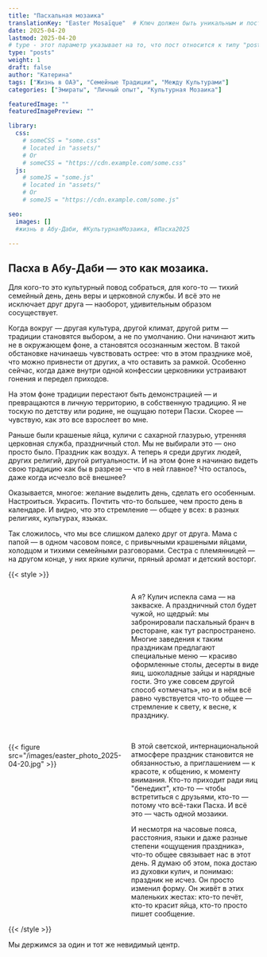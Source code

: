 ```yaml
---
title: "Пасхальная мозаика"
translationKey: "Easter Mosaïque"  # Ключ должен быть уникальным и постоянным
date: 2025-04-20
lastmod: 2025-04-20
# type - этот параметр указывает на то, что пост относится к типу "post"
type: "posts"
weight: 1
draft: false
author: "Катерина"
tags: ["Жизнь в ОАЭ", "Семейные Традиции", "Между Культурами"]
categories: ["Эмираты", "Личный опыт", "Культурная Мозаика"]

featuredImage: ""
featuredImagePreview: ""

library:
  css:
    # someCSS = "some.css"
    # located in "assets/"
    # Or
    # someCSS = "https://cdn.example.com/some.css"
  js:
    # someJS = "some.js"
    # located in "assets/"
    # Or
    # someJS = "https://cdn.example.com/some.js"

seo:
  images: []
  #жизнь в Абу-Даби, #КультурнаяМозаика, #Пасха2025

---
```

## Пасха в Абу-Даби — это как мозаика.

Для кого-то это культурный повод собраться, для кого-то — тихий семейный день, день веры и церковной службы. И всё это не исключает друг друга — наоборот, удивительным образом сосуществует.

Когда вокруг — другая культура, другой климат, другой ритм — традиции становятся выбором, а не по умолчанию. Они начинают жить не в окружающем фоне, а становятся осознанным жестом. В такой обстановке начинаешь чувствовать острее: что в этом празднике моё, что можно привнести от других, а что оставить за рамкой. Особенно сейчас, когда даже внутри одной конфессии церковники устраивают гонения и передел приходов. 

На этом фоне традиции перестают быть демонстрацией — и превращаются в личную территорию, в собственную традицию. Я не тоскую по детству или родине, не ощущаю потери Пасхи. Скорее — чувствую, как это все взрослеет во мне.

Раньше были крашеные яйца, куличи с сахарной глазурью, утренняя церковная служба, праздничный стол. Мы не выбирали это — оно просто было. Праздник как воздух.
А теперь я среди других людей, других религий, другой ритуальности. И на этом фоне я начинаю видеть свою традицию как бы в разрезе — что в ней главное? Что осталось, даже когда исчезло всё внешнее?

Оказывается, многое: желание выделить день, сделать его особенным. Настроиться. Украсить. Почтить что-то большее, чем просто день в календаре. И видно, что это стремление — общее у всех: в разных религиях, культурах, языках.

Так сложилось, что мы все слишком далеко друг от друга. Мама с папой — в одном часовом поясе, с привычными крашеными яйцами, холодцом и тихими семейными разговорами. Сестра с племянницей — на другом конце, у них яркие куличи, пряный аромат и детский восторг.

{{< style >}}
<div style="display: flex; align-items: center;">
    <div style="flex: 0 0 45%;"> <!-- Обертка для изображения -->
        {{< figure src="/images/easter_photo_2025-04-20.jpg" >}}
    </div> <!-- Закрываю блок с изображением -->
    <div style="flex: 1; margin-left: 20px;"> <!-- Отступ справа от текста -->
        <p>А я? Кулич испекла сама — на закваске. А праздничный стол будет чужой, но щедрый: мы забронировали пасхальный бранч в ресторане, как тут распространено. Многие заведения к таким праздникам предлагают специальные меню — красиво оформленные столы, десерты в виде яиц, шоколадные зайцы и нарядные гости. Это уже совсем другой способ «отмечать», но и в нём всё равно чувствуется что-то общее — стремление к свету, к весне, к празднику.</p>
        <br>
        <p>В этой светской, интернациональной атмосфере праздник становится не обязанностью, а приглашением — к красоте, к общению, к моменту внимания. Кто-то приходит ради яиц "бенедикт", кто-то — чтобы встретиться с друзьями, кто-то — потому что всё-таки Пасха. И всё это — часть одной мозаики.</p>
        <p>И несмотря на часовые пояса, расстояния, языки и даже разные степени «ощущения праздника», что-то общее связывает нас в этот день. Я думаю об этом, пока достаю из духовки кулич, и понимаю: праздник не исчез. Он просто изменил форму. Он живёт в этих маленьких жестах: кто-то печёт, кто-то красит яйца, кто-то просто пишет сообщение.</p>
    </div>
</div>
{{< /style >}}

Мы держимся за один и тот же невидимый центр.